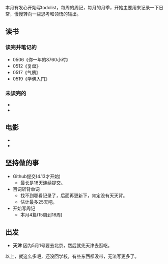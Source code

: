 本月有发心开始写todolist，每周的周记，每月的月季，开始主要用来记录一下日常，慢慢转向一些思考和领悟的输出。


## 读书
###  读完并笔记的
+ 0506《你一年的8760小时》
+ 0512《复盘》
+ 0517《气质》
+ 0519《学佛入门》

###  未读完的
+ 
+ 

##  电影
+ 
+ 

## 坚持做的事
+ Github提交(4.13才开始)
	+ 最长是18天连续提交。
+ 百词斩背单词
	+ 找不到哪看记录了，后面再更新下，肯定没有天天背。
	+ 估计最多25天吧。
+ 开始写周记
	+ 本月4篇(15周到18周) 


##  出发
+ **天津**  因为5月1号要去北京，然后就先天津去逛吃。

以上，就这么多吧，还没回学校，有些东西都没带，无法写更多了。
